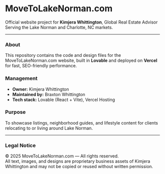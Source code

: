 # MoveToLakeNorman.com

Official website project for **Kimjera Whittington**, Global Real Estate Advisor  
Serving the Lake Norman and Charlotte, NC markets.

---

### About
This repository contains the code and design files for the MoveToLakeNorman.com website, built in **Lovable** and deployed on **Vercel** for fast, SEO-friendly performance.

### Management
- **Owner:** Kimjera Whittington  
- **Maintained by:** Braxton Whittington  
- **Tech stack:** Lovable (React + Vite), Vercel Hosting

### Purpose
To showcase listings, neighborhood guides, and lifestyle content for clients relocating to or living around Lake Norman.

---

### Legal Notice
© 2025 MoveToLakeNorman.com — All rights reserved.  
All text, images, and designs are proprietary business assets of Kimjera Whittington and may not be copied or reused without written permission.

<!--
**movetolakenorman/movetolakenorman** is a ✨ _special_ ✨ repository because its `README.md` (this file) appears on your GitHub profile.

Here are some ideas to get you started:

- 🔭 I’m currently working on ...
- 🌱 I’m currently learning ...
- 👯 I’m looking to collaborate on ...
- 🤔 I’m looking for help with ...
- 💬 Ask me about ...
- 📫 How to reach me: ...
- 😄 Pronouns: ...
- ⚡ Fun fact: ...
-->
